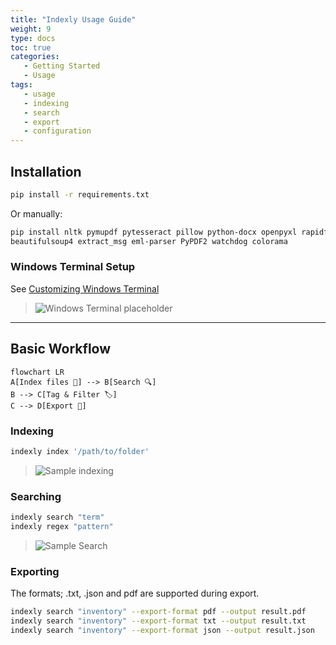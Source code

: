 ```yaml
---
title: "Indexly Usage Guide"
weight: 9
type: docs
toc: true
categories:
   - Getting Started
   - Usage
tags:
   - usage
   - indexing
   - search
   - export
   - configuration
---
```


## Installation

```bash
pip install -r requirements.txt
````

Or manually:

```bash
pip install nltk pymupdf pytesseract pillow python-docx openpyxl rapidfuzz fpdf2 reportlab \
beautifulsoup4 extract_msg eml-parser PyPDF2 watchdog colorama
```

### Windows Terminal Setup

See [Customizing Windows Terminal](windows-terminal-setup.md)

> ![Windows Terminal placeholder](/images/windows-terminal.png)

---

## Basic Workflow

```mermaid
flowchart LR
A[Index files 📂] --> B[Search 🔍]
B --> C[Tag & Filter 🏷️]
C --> D[Export 🧾]
```

### Indexing

```bash
indexly index '/path/to/folder'
```

>![Sample indexing](/images/indexly_indexing.png)


### Searching

```bash
indexly search "term"
indexly regex "pattern"
```
>![Sample Search](/images/search-demo-placeholder.png)

### Exporting

The formats; .txt, .json and pdf are supported during export.

```bash
indexly search "inventory" --export-format pdf --output result.pdf
indexly search "inventory" --export-format txt --output result.txt
indexly search "inventory" --export-format json --output result.json
```

